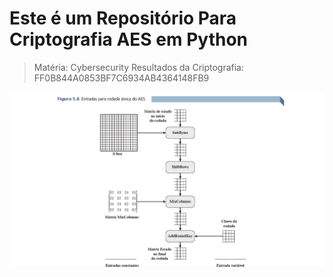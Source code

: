 # Este é um Repositório Para Criptografia AES em Python
> Matéria: Cybersecurity
Resultados da Criptografia: FF0B844A0853BF7C6934AB4364148FB9
> 
![alt text](image.png)
